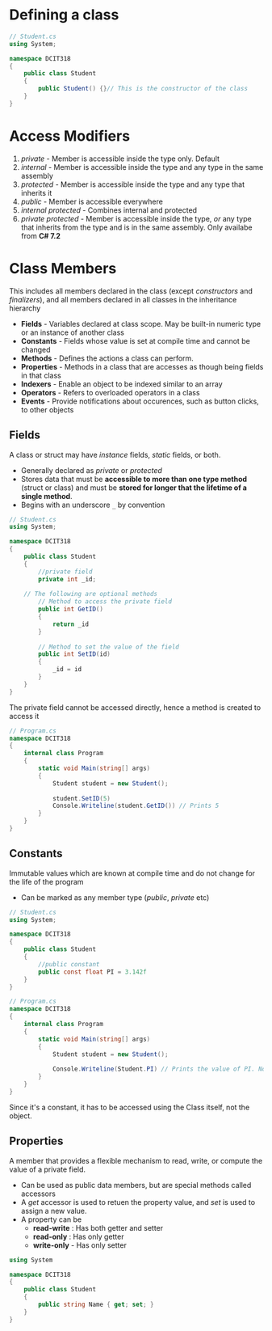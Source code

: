 # Defining a class
```csharp
// Student.cs
using System;

namespace DCIT318
{
	public class Student
	{
		public Student() {}// This is the constructor of the class
	}
}
```

# Access Modifiers
1. *private* - Member is accessible inside the type only. Default
2. *internal* - Member is accessible inside the type and any type in the same assembly
3. *protected* - Member is accessible inside the type and any type that inherits it
4. *public* - Member is accessible everywhere
5. *internal protected* - Combines internal and protected
6. *private protected* - Member is accessible inside the type, *or* any type that inherits from the type and is in the same assembly. Only availabe from **C# 7.2**

# Class Members
This includes all members declared in the class (except *constructors* and *finalizers*), and all members declared in all classes in the inheritance hierarchy
- **Fields** - Variables declared at class scope. May be built-in numeric type or an instance of another class
- **Constants** - Fields whose value is set at compile time and cannot be changed
- **Methods** - Defines the actions a class can perform.
- **Properties** - Methods in a class that are accesses as though being fields in that class
- **Indexers** - Enable an object to be indexed similar to an array
- **Operators** - Refers to overloaded operators in a class
- **Events** - Provide notifications about occurences, such as button clicks, to other objects

## Fields
A class or struct may have *instance* fields, *static* fields, or both.
- Generally declared as *private* or *protected*
- Stores data that must be **accessible to more than one type method** (struct or class) and must be **stored for longer that the lifetime of a single method**.
- Begins with an underscore `_` by convention 
```csharp
// Student.cs
using System;

namespace DCIT318
{
	public class Student
	{
		//private field
		private int _id;
		
	// The following are optional methods
		// Method to access the private field
		public int GetID()
		{
			return _id
		}
		
		// Method to set the value of the field
		public int SetID(id)
		{
			_id = id
		}
	}
}
```
The private field cannot be accessed directly, hence a method is created to access it

```csharp
// Program.cs
namespace DCIT318
{
	internal class Program
	{
		static void Main(string[] args)
		{
			Student student = new Student();
			
			student.SetID(5)
			Console.Writeline(student.GetID()) // Prints 5
		}
	}
}
```

## Constants
Immutable values which are known at compile time and do not change for the life of the program
- Can be marked as any member type (*public*, *private* etc)
```csharp
// Student.cs
using System;

namespace DCIT318
{
	public class Student
	{
		//public constant
		public const float PI = 3.142f
	}
}
```

```csharp
// Program.cs
namespace DCIT318
{
	internal class Program
	{
		static void Main(string[] args)
		{
			Student student = new Student();
			
			Console.Writeline(Student.PI) // Prints the value of PI. Note the difference in 'Student'
		}
	}
}
```
Since it's a constant, it has to be accessed using the Class itself, not the object.

## Properties
A member that provides a flexible mechanism to read, write, or compute the value of a private field.
- Can be used as public data members, but are special methods called accessors
- A *get* accessor is used to retuen the property value, and *set* is used to assign a new value.
- A property can be
	- **read-write** : Has both getter and setter
	- **read-only** : Has only getter
	- **write-only** - Has only setter
```csharp
using System

namespace DCIT318
{
	public class Student
	{
		public string Name { get; set; }
	}
}
```
